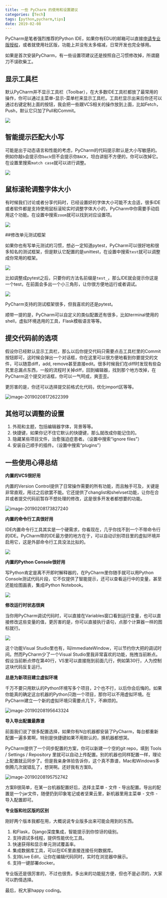 ```yaml
---
title: 一些 PyCharm 的使用和设置建议
categories: [Tech]
tags: [python,pycharm,tips]
date: 2019-02-08
---
```


PyCharm是笔者强烈推荐的Python IDE，如果你有EDU的邮箱可以直接[申请专业版授权](https://tobyqin.github.io/posts/2016-09-27/get-jetbrains-student-licence/)，或者就使用社区版，功能上并没有太多缩减，日常开发也完全够用。

<!-- more -->

如果是首次安装PyCharm，有一些设置项建议还是按照自己习惯修改掉，所谓磨刀不误砍柴工。

## 显示工具栏

默认PyCharm并不显示工具栏（Toolbar），在大多数IDE工具栏都放了最常用的操作，你可以通过主菜单-显示-菜单栏来显示工具栏。工具栏显示出来后你还可以通过右键定制上面的按钮，我会把一些跟VCS相关的操作放到上面，比如Fetch，Push，默认它只加了Pull和Commit。

![](https://tobyqin.github.io/images/2019-02/20190208162340.png)

## 智能提示匹配大小写

可能是出于动态语言和性能的考虑，PyCharm的代码提示默认是大小写敏感的。例如你敲`b`会提示你`back`但不会提示你`BACK`，坦白讲挺不方便的，你可以改掉它。在设置里搜索`match case`就可以进行调整。

![](https://tobyqin.github.io/images/2019-02/20190208163613.png)

## 鼠标滚轮调整字体大小

有时候我们讨论或者分享代码时，已经设置好的字体大小可能不太合适，很多IDE或者软件都是支持使用鼠标滚轮实时调整字体大小的，PyCharm中你需要手动启用这个功能。在设置中搜索`zoom`就可以找到对应设置项。

![](https://tobyqin.github.io/images/2019-02/20190208170026.png)

##修改单元测试框架

如果你也有写单元测试的习惯，想必一定知道pytest，PyCharm可以很好地和很多知名的测试框架，但是默认它配置的是unittest，在设置中搜索`test`就可以调整成你常用的框架。

![](https://tobyqin.github.io/images/2019-02/20190208164442.png)

比如调整成pytest之后，只要你的方法名前缀是`test_`，那么IDE就会提示你这是一个test，在前面会多出一个小三角形，让你很方便地运行或者调试。

![](https://tobyqin.github.io/images/2019-02/20190208165147.png)

PyCharm支持的测试框架很多，但我喜欢的还是pytest。

顺带一提的是，PyCharm可以自定义的类似配置还有很多，比如terminal使用的shell，虚拟环境选用的工具，Flask模板语言等等。

## 提交代码前的选项

假设你已经默认显示工具栏，那么以后你提交代码只需要点击工具栏里的Commit按钮即可，这时候会弹出一个对话框，你在这里可以很方便地看到你要提交的文件，可以随意diff，add, remove甚至直接edit。很多时候我们在diff时发现有些旮旯里总漏点东西，一般的流程时关掉diff，回到编辑器，找到那个地方改掉，在PyCharm这个提交对话框，你可以一气呵成，爽歪歪。

更厉害的是，你还可以选择提交前格式化代码，优化import区等等。

![image-20190208172622399](https://tobyqin.github.io/images/image-20190208172622399.png)

## 其他可以调整的设置

1. 外观和主题，包括编辑器字体，背景等等。
2. 快捷键，如果你记不住它默认的快捷键，那么就改成你能记住的。
3. 隐藏某些项目文件，治愈强迫症患者。（设置中搜索“ignore files”）
4. 安装自己顺手的插件。（设置中搜索“plugins”）

## 一些使用心得总结

**内置的VCS很好用**

内置的Version Control提供了日常操作需要的所有功能，而且触手可及，关键是非常直观，用过之后欲罢不能。它还提供了changlist和shelvset功能，让你在合并或者提交代码前暂存不想处理的修改，这是很多开发者都想要的功能。

![image-20190208173827240](https://tobyqin.github.io/images/image-20190208173827240.png)

**内置的命令行工具很好用**

IDE内置命令行工具其实是一个硬需求，你看现在，几乎你找不到一个不带命令行的IDE。PyCharm带的IDE最方便的地方在于，可以自动识别项目里的虚拟环境并启用它，这是外部命令行工具没法比拟的。

![](https://tobyqin.github.io/images/2019-02/20190208174528.png)

**内置的Python Console很好用**

写Python肯定是离不开即时解释器的，在PyCharm里你随手就可以用Python Console测试代码片段，它不仅提供了智能提示，还可以查看运行中的变量，甚至还能绘图画表，集成iPython Notebook。

![](https://tobyqin.github.io/images/2019-02/20190208174959.png)

**修改运行时状态很爽**

当你用PyCharm调试代码时，可以直接在Variables窗口看到运行变量，也可以直接修改这些变量的值，更厉害的是，你可以直接执行语句，点那个计算器一样的图标就行。

![](https://tobyqin.github.io/images/2019-02/20190208175713.png)

这个功能Visual Studio里也有，叫ImmediateWindow，可以节约你大把的调试时间。然而PyCharm少了一个Visual Studio里我非常喜欢的功能，拖拽当前断点。假设当前断点停在第40行，VS里可以直接拖到前面几行，例如第30行，人为控制这块代码反复运行。

**总是为新项目建立虚拟环境**

千万不要只用默认的Python环境写多个项目，2个也不行，以后你会后悔的。如果你能真的确定这台机器的Python只跑一个项目，那你可以不用虚拟环境。在PyCharm建立一个新的虚拟环境只需要点几下，不麻烦的。

![image-20190208195643324](https://tobyqin.github.io/images/image-20190208195643324.png)

**导入导出配置最靠谱**

前面我们说了很多配置选择，如果你有N台机器都安装了PyCharm，每台都重新配置一遍多累啊，特别是快捷键如果不用默认的，换机器都想哭。

PyCharm提供了一个同步配置的方案，你可以新建一个空的git repo，填到 Tools / Settings / Repository 里就可以自动上传配置。别的机器也同样配置一样，理论上配置就云同步了。但是我亲身体验告诉你，这个真不靠谱，Mac和Windows多倒腾几次就错乱了，想哭啊。还好我有方案B。

![image-20190208195752742](https://tobyqin.github.io/images/image-20190208195752742.png)

方案B很简单，在某一台机器配置好后，选择主菜单 - 文件 - 导出配置。导出的配置是一个jar文件，随便扔到印象笔记或者坚果云里，新机器里用主菜单 - 文件 - 导入配置即可。

**专业版和社区版的区别**

刚好两个版本我都在用，大概说说专业版多出来可能会用到的东西。

1. 和Flask，Django深度集成，智能提示到你惊讶的级别。
2. 支持调试多线程，提供性能优化工具。
3. 快速获得和显示单元测试覆盖率。
4. 集成数据库工具，可以在IDE里直接连接任何数据库。
5. 支持Live Edit，让你在编辑代码同时，实时在浏览器中展示。
6. 支持一键部署docker。

专业版还是很厉害的，不过也很贵。多出来的功能挺方便，但也不是必须的，大家可以酌情选择。

最后，祝大家happy coding。